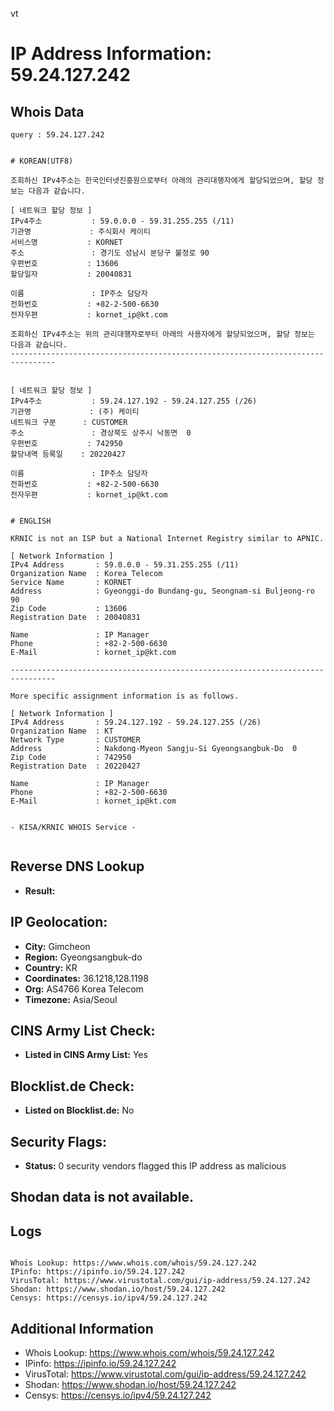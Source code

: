 vt
# IP Address Information: 59.24.127.242

## Whois Data
```
query : 59.24.127.242


# KOREAN(UTF8)

조회하신 IPv4주소는 한국인터넷진흥원으로부터 아래의 관리대행자에게 할당되었으며, 할당 정보는 다음과 같습니다.

[ 네트워크 할당 정보 ]
IPv4주소           : 59.0.0.0 - 59.31.255.255 (/11)
기관명             : 주식회사 케이티
서비스명           : KORNET
주소               : 경기도 성남시 분당구 불정로 90
우편번호           : 13606
할당일자           : 20040831

이름               : IP주소 담당자
전화번호           : +82-2-500-6630
전자우편           : kornet_ip@kt.com

조회하신 IPv4주소는 위의 관리대행자로부터 아래의 사용자에게 할당되었으며, 할당 정보는 다음과 같습니다.
--------------------------------------------------------------------------------


[ 네트워크 할당 정보 ]
IPv4주소           : 59.24.127.192 - 59.24.127.255 (/26)
기관명             : (주) 케이티
네트워크 구분      : CUSTOMER
주소               : 경상북도 상주시 낙동면  0
우편번호           : 742950
할당내역 등록일    : 20220427

이름               : IP주소 담당자
전화번호           : +82-2-500-6630
전자우편           : kornet_ip@kt.com


# ENGLISH

KRNIC is not an ISP but a National Internet Registry similar to APNIC.

[ Network Information ]
IPv4 Address       : 59.0.0.0 - 59.31.255.255 (/11)
Organization Name  : Korea Telecom
Service Name       : KORNET
Address            : Gyeonggi-do Bundang-gu, Seongnam-si Buljeong-ro 90
Zip Code           : 13606
Registration Date  : 20040831

Name               : IP Manager
Phone              : +82-2-500-6630
E-Mail             : kornet_ip@kt.com

--------------------------------------------------------------------------------

More specific assignment information is as follows.

[ Network Information ]
IPv4 Address       : 59.24.127.192 - 59.24.127.255 (/26)
Organization Name  : KT
Network Type       : CUSTOMER
Address            : Nakdong-Myeon Sangju-Si Gyeongsangbuk-Do  0
Zip Code           : 742950
Registration Date  : 20220427

Name               : IP Manager
Phone              : +82-2-500-6630
E-Mail             : kornet_ip@kt.com


- KISA/KRNIC WHOIS Service -


```
## Reverse DNS Lookup
- **Result:** 

## IP Geolocation:
- **City:** Gimcheon
- **Region:** Gyeongsangbuk-do
- **Country:** KR
- **Coordinates:** 36.1218,128.1198
- **Org:** AS4766 Korea Telecom
- **Timezone:** Asia/Seoul

## CINS Army List Check:
- **Listed in CINS Army List:** 
Yes

## Blocklist.de Check:
- **Listed on Blocklist.de:** 
No

## Security Flags:
- **Status:** 0 security vendors flagged this IP address as malicious

## Shodan data is not available.

## Logs
```

Whois Lookup: https://www.whois.com/whois/59.24.127.242
IPinfo: https://ipinfo.io/59.24.127.242
VirusTotal: https://www.virustotal.com/gui/ip-address/59.24.127.242
Shodan: https://www.shodan.io/host/59.24.127.242
Censys: https://censys.io/ipv4/59.24.127.242

```
## Additional Information
- Whois Lookup: https://www.whois.com/whois/59.24.127.242
- IPinfo: https://ipinfo.io/59.24.127.242
- VirusTotal: https://www.virustotal.com/gui/ip-address/59.24.127.242
- Shodan: https://www.shodan.io/host/59.24.127.242
- Censys: https://censys.io/ipv4/59.24.127.242

